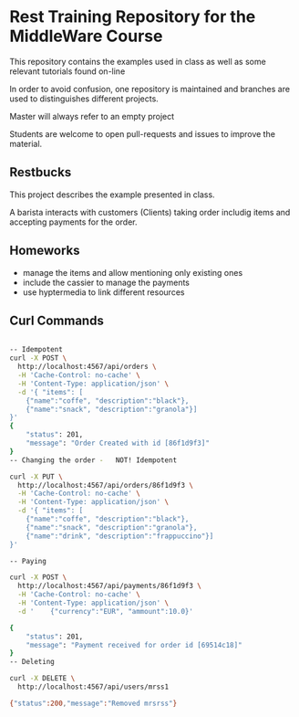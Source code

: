 # Rest Training Repository for the MiddleWare Course

This repository contains the examples used in class
as well as some relevant tutorials found on-line

In order to avoid confusion, one repository is maintained and 
branches are used to distinguishes different projects.

Master will always refer to an empty project

Students are welcome to open pull-requests and issues
to improve the material.


## Restbucks



This project describes the example presented in class.

A barista interacts with customers (Clients) taking order includig items and accepting payments for the order.


## Homeworks

- manage the items and allow mentioning only existing ones
- include the cassier to manage the payments
- use hyptermedia to link different resources

## Curl Commands
```bash

-- Idempotent 
curl -X POST \
  http://localhost:4567/api/orders \
  -H 'Cache-Control: no-cache' \
  -H 'Content-Type: application/json' \
  -d '{ "items": [ 
    {"name":"coffe", "description":"black"},
    {"name":"snack", "description":"granola"}]
}'
{
    "status": 201,
    "message": "Order Created with id [86f1d9f3]"
}
-- Changing the order -   NOT! Idempotent 

curl -X PUT \
  http://localhost:4567/api/orders/86f1d9f3 \
  -H 'Cache-Control: no-cache' \
  -H 'Content-Type: application/json' \
  -d '{ "items": [ 
    {"name":"coffe", "description":"black"},
    {"name":"snack", "description":"granola"},
    {"name":"drink", "description":"frappuccino"}]
}'

-- Paying

curl -X POST \
  http://localhost:4567/api/payments/86f1d9f3 \
  -H 'Cache-Control: no-cache' \
  -H 'Content-Type: application/json' \
  -d '    {"currency":"EUR", "ammount":10.0}'

{
    "status": 201,
    "message": "Payment received for order id [69514c18]"
}
-- Deleting

curl -X DELETE \
  http://localhost:4567/api/users/mrss1

{"status":200,"message":"Removed mrsrss"}
